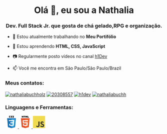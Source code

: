 <h1 align="center">Olá 👋, eu sou a Nathalia</h1>
<h3 align="center">Dev. Full Stack Jr. que gosta de chá gelado,RPG e organização.</h3>

- 🔭 Estou atualmente trabalhando no **Meu Portifólio**

- 📘 Estou aprendendo **HTML, CSS, JavaScript**

- 📷 Regularmente posto vídeos no canal [h1Dev](https://www.youtube.com/@h1Dev)

- 📫 Você me encontra em São Paulo/São Paulo/Brazil

<h3 align="left">Meus contatos:</h3>
<p align="left">
<a href="https://linkedin.com/in/nathaliabuchholz" target="blank"><img align="center" src="https://raw.githubusercontent.com/rahuldkjain/github-profile-readme-generator/master/src/images/icons/Social/linked-in-alt.svg" alt="nathaliabuchholz" height="30" width="40" /></a>
<a href="https://stackoverflow.com/users/20308557" target="blank"><img align="center" src="https://raw.githubusercontent.com/rahuldkjain/github-profile-readme-generator/master/src/images/icons/Social/stack-overflow.svg" alt="20308557" height="30" width="40" /></a>
<a href="https://www.youtube.com/c/h1dev" target="blank"><img align="center" src="https://raw.githubusercontent.com/rahuldkjain/github-profile-readme-generator/master/src/images/icons/Social/youtube.svg" alt="h1dev" height="30" width="40" /></a>
<a href="https://www.hackerrank.com/nathaliabuchh" target="blank"><img align="center" src="https://raw.githubusercontent.com/rahuldkjain/github-profile-readme-generator/master/src/images/icons/Social/hackerrank.svg" alt="nathaliabuchh" height="30" width="40" /></a>
</p>

<h3 align="left">Linguagens e Ferramentas:</h3>
<p align="left"> <a href="https://www.w3schools.com/css/" target="_blank" rel="noreferrer"> <img src="https://raw.githubusercontent.com/devicons/devicon/master/icons/css3/css3-original-wordmark.svg" alt="css3" width="40" height="40"/> </a> <a href="https://www.w3.org/html/" target="_blank" rel="noreferrer"> <img src="https://raw.githubusercontent.com/devicons/devicon/master/icons/html5/html5-original-wordmark.svg" alt="html5" width="40" height="40"/> </a> <a href="https://developer.mozilla.org/en-US/docs/Web/JavaScript" target="_blank" rel="noreferrer"> <img src="https://raw.githubusercontent.com/devicons/devicon/master/icons/javascript/javascript-original.svg" alt="javascript" width="40" height="40"/> </a> </p>

<!---
TODO: Melhorar o padrão e mudar o esquema dos elementos
--->
